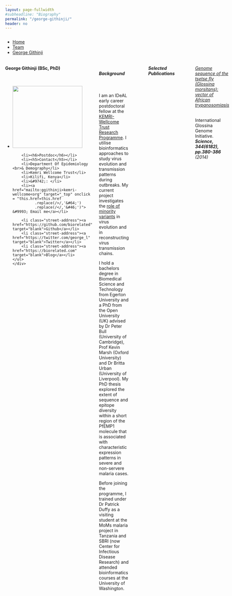 ```yaml
---
layout: page-fullwidth
#subheadline: "Biography"
permalink: "/george-githinji/"
header: no
---
```


<div class="row fullWidth">
<div class="large-12 columns">
<ul class="breadcrumbs">
  <li><a href="{{ site.url }}/">Home</a></li>
  <li><a href="{{ site.url }}/team">Team</a></li>
  <li class="unavailable"><a href="#">George Githinji</a></li>
</ul>
</div>
</div>



<div class = "row">
<!-- contact block -->
<div class = "large-12 columns">

<div class = "large-3 columns">
	<div class="sidebar text-center">
  	 <h4>George Githinji (BSc, PhD)</h4>
	<br>
	<ul class="nobull">
		<li><img src="{{ site.url }}/images/George-Githinji.jpg" alt="" height="200" width="225"> </li>

		<li><h6>Postdoc</h6></li>
		<li><h5>Contact</h5></li>
		<li>Department Of Epidemiology <br>& Demography</li>
		<li>Kemri Wellcome Trust</li>
		<li>Kilifi, Kenya</li>
		<li>&#9742;: </li>
		<li><a href="mailto:ggithinji>kemri-wellcome<org" target="_top" onclick = "this.href=this.href
              .replace(/>/,'&#64;')
              .replace(/</,'&#46;')"> &#9993; Email me</a></li>
	
 		<li class="street-address"><a href="https://github.com/biorelated" target="blank">Github</a></li>
  		<li class="street-address"><a href="https://twitter.com/george_l" target="blank">Twitter</a></li>
  		<li class="street-address"><a href="https://biorelated.com" target="blank">Blog</a></li>
	</ul>
	</div>
</div>


<!-- Content -->
<div class = "large-9 columns">

<div class="row">
<br>
<h5>Background</h5>
<br>
<p class="text-justify">
I am an IDeAL early career postdoctoral fellow at the <a href="http://www.kemri-wellcome.org/" target="blank">KEMRI-Wellcome Trust Research Programme</a>.
I utilise bioinformatics approaches to study virus evolution and transmission patterns during outbreaks.
My current project investigates the <a href="{{ site.url }}/minority-variants-study" target="blank">role of minority variants</a> in virus evolution and in reconstructing virus transmission chains.
</p>

<p class="text-justify">
I hold a bachelors degree in Biomedical Science and Technology from Egerton University and a PhD from the Open University (UK)
advised by Dr Peter Bull (University of Cambridge), Prof Kevin Marsh (Oxford University) and
Dr Britta Urban (University of Liverpool). My PhD thesis explored the extent of sequence and epitope diversity within a short region
of the PfEMP1 molecule that is associated with characteristic expression patterns in severe and non-servere malaria cases.
</p>

<p class="text-justify">
Before joining the programme, I trained under Dr Patrick Duffy as a visiting student at the MoMs malaria project
in Tanzania and SBRI (now Center for Infectious Disease Research) and attended bioinformatics courses at the University of Washington.
</p>


<!-- Affiliation
<p><h5>Affiliation</h5></p>
<ul>
<li><a href="https://www2.warwick.ac.uk/fac/sci/lifesci/people/djnokes/">School of Life Sciences and WIDER, University of Warwick</a></li>
</ul>
</div>  -->


<!-- Current Projects
<div class="row">
<p><h5>Current Projects </h5></p>
<ul>
<li><strong>Defining pathways of respiratory virus transmission leading to improved intervention strategies (Investigator Award in Biomedical Science)</strong> 
<br> Funded by: Wellcome Trust, Project Start Date 01-07-2014 - Project End Date 30-06-2019 </li>
</ul>
</div>  -->


<!-- publications -->
</div>

<br>

<hr>
<div class="row">
<h5>Selected Publications </h5>
</div>
<br>

<div class="row">
<ul class="nobull">
	<h6><a href="">Genome sequence of the tsetse fly (Glossina morsitans): vector of African trypanosomiasis</a></h6>
	<p>International Glossina Genome Initiative.
	<br><em><strong>Science, 344(6182), pp.380-386</strong> (2014)</em> </p>
</ul>
</div>
<hr>

<div class="row">
<ul class="nobull">
	<h6><a href="">Prognostic indicators of life-threatening malaria are associated with distinct parasite variant antigen profiles</a></h6>
	<p>Warimwe, G.M., Fegan, G., Musyoki, J.N., Newton, C.R., Opiyo, M., Githinji, G., Andisi, C., Menza, F., Kitsao, B., Marsh, K. and Bull, P.C.
	<br><em><strong>Science translational medicine, 4(129), pp.129ra45-129ra45. (2012)</em> </p>
</ul>
</div>
<hr>


<div class="row">
<ul class="nobull">
	<h6><a href="">Biogem: an effective tool-based approach for scaling up open source software development in bioinformatics</a></h6>
	<p>Bonnal, R.J., Aerts, J., <strong>Githinji, G.,</strong> Goto, N., MacLean, D., Miller, C.A., Mishima, H., Pagani, M., Ramirez-Gonzalez, R., Smant, G. and Strozzi, F.
	<br><em><strong>Bioinformatics, 28(7), pp.1035-1037.(2012)</strong></em> </p>
</ul>
</div>
<hr>

<a href="https://www.ncbi.nlm.nih.gov/pubmed/?term=george+githinji" target="_blank"> --> view all Dr. George Githinji's publications</a>


